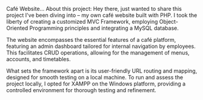 Café Website…
About this project:
Hey there, just wanted to share this project I've been diving into – my own café website built with PHP. I took the liberty of creating a customized MVC Framework, employing Object-Oriented Programming principles and integrating a MySQL database.

The website encompasses the essential features of a café platform, featuring an admin dashboard tailored for internal navigation by employees. This facilitates CRUD operations, allowing for the management of menus, accounts, and timetables.

What sets the framework apart is its user-friendly URL routing and mapping, designed for smooth testing on a local machine. To run and assess the project locally, I opted for XAMPP on the Windows platform, providing a controlled environment for thorough testing and refinement.

